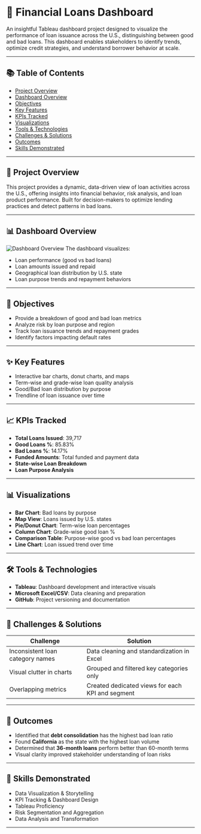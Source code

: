 # 💼 Financial Loans Dashboard

An insightful Tableau dashboard project designed to visualize the performance of loan issuance across the U.S., distinguishing between good and bad loans. This dashboard enables stakeholders to identify trends, optimize credit strategies, and understand borrower behavior at scale.

---

## 📚 Table of Contents
- [Project Overview](#project-overview)
- [Dashboard Overview](#dashboard-overview)
- [Objectives](#objectives)
- [Key Features](#key-features)
- [KPIs Tracked](#kpis-tracked)
- [Visualizations](#visualizations)
- [Tools & Technologies](#tools--technologies)
- [Challenges & Solutions](#challenges--solutions)
- [Outcomes](#outcomes)
- [Skills Demonstrated](#skills-demonstrated)


---

## 📌 Project Overview
This project provides a dynamic, data-driven view of loan activities across the U.S., offering insights into financial behavior, risk analysis, and loan product performance. Built for decision-makers to optimize lending practices and detect patterns in bad loans.

---

## 📊 Dashboard Overview
![Dashboard Overview]()
The dashboard visualizes:
- Loan performance (good vs bad loans)
- Loan amounts issued and repaid
- Geographical loan distribution by U.S. state
- Loan purpose trends and repayment behaviors

---

## 🎯 Objectives
- Provide a breakdown of good and bad loan metrics
- Analyze risk by loan purpose and region
- Track loan issuance trends and repayment grades
- Identify factors impacting default rates

---

## ✨ Key Features
- Interactive bar charts, donut charts, and maps
- Term-wise and grade-wise loan quality analysis
- Good/Bad loan distribution by purpose
- Trendline of loan issuance over time

---

## 📈 KPIs Tracked
- **Total Loans Issued**: 39,717  
- **Good Loans %**: 85.83%  
- **Bad Loans %**: 14.17%  
- **Funded Amounts**: Total funded and payment data  
- **State-wise Loan Breakdown**  
- **Loan Purpose Analysis**

---

## 📊 Visualizations
- **Bar Chart**: Bad loans by purpose  
- **Map View**: Loans issued by U.S. states  
- **Pie/Donut Chart**: Term-wise loan percentages  
- **Column Chart**: Grade-wise good loan %  
- **Comparison Table**: Purpose-wise good vs bad loan percentages  
- **Line Chart**: Loan issued trend over time  

---

## 🛠️ Tools & Technologies
- **Tableau**: Dashboard development and interactive visuals  
- **Microsoft Excel/CSV**: Data cleaning and preparation  
- **GitHub**: Project versioning and documentation

---

## 🧩 Challenges & Solutions
| Challenge | Solution |
|----------|----------|
| Inconsistent loan category names | Data cleaning and standardization in Excel |
| Visual clutter in charts | Grouped and filtered key categories only |
| Overlapping metrics | Created dedicated views for each KPI and segment |

---

## 🏁 Outcomes
- Identified that **debt consolidation** has the highest bad loan ratio
- Found **California** as the state with the highest loan volume
- Determined that **36-month loans** perform better than 60-month terms
- Visual clarity improved stakeholder understanding of loan risks

---

## 🧠 Skills Demonstrated
- Data Visualization & Storytelling  
- KPI Tracking & Dashboard Design  
- Tableau Proficiency  
- Risk Segmentation and Aggregation  
- Data Analysis and Transformation  

---



